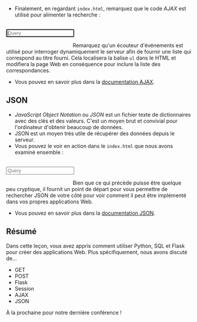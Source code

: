 * Finalement, en regardant `index.html`, remarquez que le code _AJAX_ est utilisé pour alimenter la recherche :

    <!DOCTYPE html>
    
    <html lang="en">
        <head>
            <meta name="viewport" content="initial-scale=1, width=device-width">
            <title>shows</title>
        </head>
        <body>
    
            <input autocomplete="off" autofocus placeholder="Query" type="search">
    
            <ul></ul>
    
            <script>
    
                let input = document.querySelector('input');
                input.addEventListener('input', async function() {
                    let response = await fetch('/search?q=' + input.value);
                    let shows = await response.text();
                    document.querySelector('ul').innerHTML = shows;
                });
    
            </script>
    
        </body>
    </html>
    
    Remarquez qu'un écouteur d'événements est utilisé pour interroger dynamiquement le serveur afin de fournir une liste qui correspond au titre fourni. Cela localisera la balise `ul` dans le HTML et modifiera la page Web en conséquence pour inclure la liste des correspondances.

* Vous pouvez en savoir plus dans la [documentation AJAX](https://api.jquery.com/category/ajax/).

JSON
----

* _JavaScript Object Notation_ ou _JSON_ est un fichier texte de dictionnaires avec des clés et des valeurs. C'est un moyen brut et convivial pour l'ordinateur d'obtenir beaucoup de données.
* JSON est un moyen très utile de récupérer des données depuis le serveur.
* Vous pouvez le voir en action dans le `index.html` que nous avons examiné ensemble :

    <!DOCTYPE html>
    
    <html lang="en">
        <head>
            <meta name="viewport" content="initial-scale=1, width=device-width">
            <title>shows</title>
        </head>
        <body>
    
            <input autocomplete="off" autofocus placeholder="Query" type="text">
    
            <ul></ul>
    
            <script>
    
                let input = document.querySelector('input');
                input.addEventListener('input', async function() {
                    let response = await fetch('/search?q=' + input.value);
                    let shows = await response.json();
                    let html = '';
                    for (let id in shows) {
                        let title = shows[id].title.replace('<', '&lt;').replace('&', '&amp;');
                        html += '<li>' + title + '</li>';
                    }
                    document.querySelector('ul').innerHTML = html;
                });
    
            </script>
    
        </body>
    </html>
    
    Bien que ce qui précède puisse être quelque peu cryptique, il fournit un point de départ pour vous permettre de rechercher JSON de votre côté pour voir comment il peut être implémenté dans vos propres applications Web.

* Vous pouvez en savoir plus dans la [documentation JSON](https://www.json.org/json-en.html).

Résumé
----------

Dans cette leçon, vous avez appris comment utiliser Python, SQL et Flask pour créer des applications Web. Plus spécifiquement, nous avons discuté de...

* GET
* POST
* Flask
* Session
* AJAX
* JSON

À la prochaine pour notre dernière conférence !